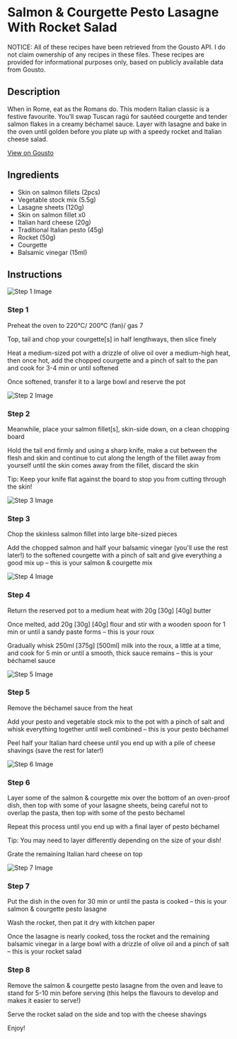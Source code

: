 # Salmon & Courgette Pesto Lasagne With Rocket Salad

NOTICE: All of these recipes have been retrieved from the Gousto API. I do not claim ownership of any recipes in these files. These recipes are provided for informational purposes only, based on publicly available data from Gousto.

## Description

When in Rome, eat as the Romans do. This modern Italian classic is a festive favourite. You’ll swap Tuscan ragú for sautéed courgette and tender salmon flakes in a creamy béchamel sauce. Layer with lasagne and bake in the oven until golden before you plate up with a speedy rocket and Italian cheese salad.

[View on Gousto](https://www.gousto.co.uk/recipes/cookbook/salmon-courgette-pesto-lasagne-with-rocket-salad)

## Ingredients

- Skin on salmon fillets (2pcs)
- Vegetable stock mix (5.5g)
- Lasagne sheets (120g)
- Skin on salmon fillet x0
- Italian hard cheese (20g)
- Traditional Italian pesto (45g)
- Rocket (50g)
- Courgette
- Balsamic vinegar (15ml)

## Instructions

![Step 1 Image](https://production-media.gousto.co.uk/cms/recipe-step-image/Step-1-1678183030008-x200.jpg)

### Step 1

Preheat the oven to 220°C/ 200°C (fan)/ gas 7

Top, tail and chop your courgette[s] in half lengthways, then slice finely

Heat a medium-sized pot with a drizzle of olive oil over a medium-high heat, then once hot, add the chopped courgette and a pinch of salt to the pan and cook for 3-4 min or until softened

Once softened, transfer it to a large bowl and reserve the pot

![Step 2 Image](https://production-media.gousto.co.uk/cms/recipe-step-image/Step-2-1678183036336-x200.jpg)

### Step 2

Meanwhile, place your salmon fillet[s], skin-side down, on a clean chopping board

Hold the tail end firmly and using a sharp knife, make a cut between the flesh and skin and continue to cut along the length of the fillet away from yourself until the skin comes away from the fillet, discard the skin

Tip: Keep your knife flat against the board to stop you from cutting through the skin!

![Step 3 Image](https://production-media.gousto.co.uk/cms/recipe-step-image/Step-3-1678183044398-x200.jpg)

### Step 3

Chop the skinless salmon fillet into large bite-sized pieces

Add the chopped salmon and half your balsamic vinegar (you'll use the rest later!) to the softened courgette with a pinch of salt and give everything a good mix up – this is your salmon & courgette mix

![Step 4 Image](https://production-media.gousto.co.uk/cms/recipe-step-image/Step-4-1678183058362-x200.jpg)

### Step 4

Return the reserved pot to a medium heat with 20g<span class="text-danger"> <span class="text-purple">[30g]</span> [40g]</span> butter

Once melted, add 20g <span class="text-purple">[30g]</span> <span class="text-danger">[40g]</span> flour and stir with a wooden spoon for 1 min or until a sandy paste forms – this is your roux

Gradually whisk 250ml <span class="text-purple">[375g]</span> <span class="text-danger">[500ml] </span>milk into the roux, a little at a time, and cook for 5 min or until a smooth, thick sauce remains – this is your béchamel sauce

![Step 5 Image](https://production-media.gousto.co.uk/cms/recipe-step-image/Step-5-1678183072290-x200.jpg)

### Step 5

Remove the béchamel sauce from the heat

Add your pesto and vegetable stock mix to the pot with a pinch of salt and whisk everything together until well combined – this is your pesto béchamel

Peel half your Italian hard cheese until you end up with a pile of cheese shavings (save the rest for later!)

![Step 6 Image](https://production-media.gousto.co.uk/cms/recipe-step-image/Step-6-1678183079749-x200.jpg)

### Step 6

Layer some of the salmon & courgette mix over the bottom of an oven-proof dish, then top with some of your lasagne sheets, being careful not to overlap the pasta, then top with some of the pesto béchamel

Repeat this process until you end up with a final layer of pesto béchamel

Tip: You may need to layer differently depending on the size of your dish!

Grate the remaining Italian hard cheese on top

![Step 7 Image](https://production-media.gousto.co.uk/cms/recipe-step-image/Step-7-1678183090882-x200.jpg)

### Step 7

Put the dish in the oven for 30 min or until the pasta is cooked – this is your salmon & courgette pesto lasagne

Wash the rocket, then pat it dry with kitchen paper

Once the lasagne is nearly cooked, toss the rocket and the remaining balsamic vinegar in a large bowl with a drizzle of olive oil and a pinch of salt – this is your rocket salad

### Step 8

Remove the salmon & courgette pesto lasagne from the oven and leave to stand for 5-10 min before serving (this helps the flavours to develop and makes it easier to serve!)

Serve the rocket salad on the side and top with the cheese shavings

Enjoy!

